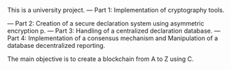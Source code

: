This is a university project. — Part 1: Implementation of cryptography tools.

— Part 2: Creation of a secure declaration system using asymmetric encryption p.
— Part 3: Handling of a centralized declaration database.
— Part 4: Implementation of a consensus mechanism and Manipulation of a database decentralized reporting.

The main objective is to create a blockchain from A to Z using C.

